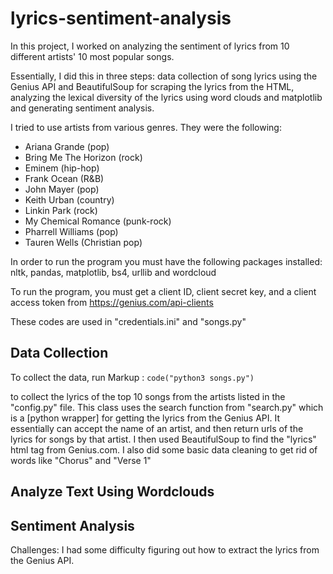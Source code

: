 # lyrics-sentiment-analysis
In this project, I worked on analyzing the sentiment of lyrics from 10 different artists' 10 most popular
songs. 

Essentially, I did this in three steps: data collection of song lyrics using the Genius API and BeautifulSoup for scraping the lyrics from the HTML, analyzing the lexical diversity of the lyrics using word clouds and matplotlib and generating sentiment analysis. 

I tried to use artists from various genres. They were the following:
* Ariana Grande (pop)
* Bring Me The Horizon (rock)
* Eminem (hip-hop)
* Frank Ocean (R&B)
* John Mayer (pop)
* Keith Urban (country)
* Linkin Park (rock)
* My Chemical Romance (punk-rock)
* Pharrell Williams (pop)
* Tauren Wells (Christian pop)

In order to run the program you must have the following packages installed: nltk, pandas, matplotlib, bs4, urllib and wordcloud

To run the program, you must get a client ID, client secret key, and a client access token from https://genius.com/api-clients

These codes are used in "credentials.ini" and "songs.py" 

## Data Collection ##
To collect the data, run 
Markup :  `code("python3 songs.py")` 

to collect the lyrics of the top 10 songs from the artists listed in the "config.py" file. This class uses the search function from "search.py" which is a [python wrapper] for getting the lyrics from the Genius API. It essentially can accept the name of an artist, and then return urls of the lyrics for songs by that artist. I then used BeautifulSoup to find the "lyrics" html tag from Genius.com. I also did some basic data cleaning to get rid of words like "Chorus" and "Verse 1" 

## Analyze Text Using Wordclouds ##

## Sentiment Analysis ##

Challenges: I had some difficulty figuring out how to extract the lyrics from the Genius API.

